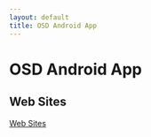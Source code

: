 ```yaml
---
layout: default
title: OSD Android App
---
```


# OSD Android App



## Web Sites
[Web Sites](./website.html)